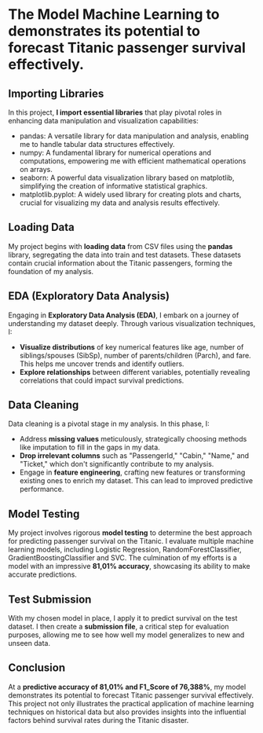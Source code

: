 #  The Model Machine Learning to demonstrates its potential to forecast Titanic passenger survival effectively.
## Importing Libraries
In this project, **I import essential libraries** that play pivotal roles in enhancing data manipulation and visualization capabilities:
  * pandas: A versatile library for data manipulation and analysis, enabling me to handle tabular data structures effectively.
  * numpy: A fundamental library for numerical operations and computations, empowering me with efficient mathematical operations on arrays.
  * seaborn: A powerful data visualization library based on matplotlib, simplifying the creation of informative statistical graphics.
  * matplotlib.pyplot: A widely used library for creating plots and charts, crucial for visualizing my data and analysis results effectively.
  
## Loading Data
My project begins with **loading data** from CSV files using the **pandas** library, segregating the data into train and test datasets. These datasets contain crucial information about the Titanic passengers, 
forming the foundation of my analysis.

## EDA (Exploratory Data Analysis)
Engaging in **Exploratory Data Analysis (EDA)**, I embark on a journey of understanding my dataset deeply. Through various visualization techniques, I:
  * **Visualize distributions** of key numerical features like age, number of siblings/spouses (SibSp), number of parents/children (Parch), and fare. This helps me uncover trends and identify outliers.
  * **Explore relationships** between different variables, potentially revealing correlations that could impact survival predictions.

## Data Cleaning
Data cleaning is a pivotal stage in my analysis. In this phase, I:
  * Address **missing values** meticulously, strategically choosing methods like imputation to fill in the gaps in my data.
  * **Drop irrelevant columns** such as "PassengerId," "Cabin," "Name," and "Ticket," which don't significantly contribute to my analysis.
  * Engage in **feature engineering**, crafting new features or transforming existing ones to enrich my dataset. This can lead to improved predictive performance.

## Model Testing
My project involves rigorous **model testing** to determine the best approach for predicting passenger survival on the Titanic. I evaluate multiple machine learning models, including Logistic Regression, RandomForestClassifier, GradientBoostingClassifier and SVC. The culmination of my efforts is a model with an impressive **81,01% accuracy**, showcasing its ability to make accurate predictions.

## Test Submission
With my chosen model in place, I apply it to predict survival on the test dataset. I then create a **submission file**, a critical step for evaluation purposes, allowing me to see how well my model generalizes to new and unseen data.

## Conclusion
At a **predictive accuracy of 81,01% and F1_Score of 76,388%**, my model demonstrates its potential to forecast Titanic passenger survival effectively. This project not only illustrates the practical application of machine learning techniques on historical data but also provides insights into the influential factors behind survival rates during the Titanic disaster.

